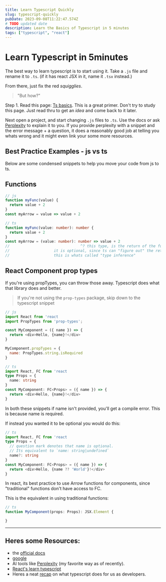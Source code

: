 ```yaml
---
title: Learn Typescript Quickly
slug: typescript-quickly
pubDate: 2023-09-08T11:22:47.574Z
# TODO updated date
description: Learn the Basics of Typescript in 5 minutes
tags: ["typescript", "react"]
---
```


# Learn Typescript in 5minutes
The best way to learn typescript is to start using it. Take a `.js` file and rename it to `.ts`. (if it has react JSX in it, name it `.tsx` instead.)

From there, just fix the red _squigglies_.

> "But how?"

Step 1. Read this page: [Ts basics](https://www.typescriptlang.org/docs/handbook/2/basic-types.html). This is a great primer. Don't try to study this page. Just read thru to get an _idea_ and come back to it later.

Next open a project, and start changing `.js` files to `.ts`. Use the docs or ask [Perplexity](https://perplexity.ai) to explain it to you. If you provide perplexity with a snippet and the error message + a question, it does a reasonably good job at telling you whats wrong and it might even link your some more resources.


## Best Practice Examples - js vs ts
Below are some condensed snippets to help you move your code from js to ts.

## Functions
```js
// js
function myFunc(value) {
  return value + 2
}
const myArrow = value => value + 2
```

```ts
// ts
function myFunc(value: number): number {
  return value + 2
}
const myArrow = (value: number): number => value + 2
//                                ^? this type, is the return of the function.
//                    it is optional, since ts can "figure out" the return type based on what you return
//                    this is whats called "type inference"
```

## React Component prop types
If you're using propTypes, you can throw those away. Typescript does what that library does and better.

> If you're not using the `prop-types` package, skip down to the typescript snippet

```js
// js
import React from 'react
import PropTypes from 'prop-types';

const MyComponent = ({ name }) => {
  return <div>Hello, {name}!</div>
}

MyComponent.propTypes = {
  name: PropTypes.string.isRequired
}
```
<!-- TODO [twoslash + highlighter](https://fatihkalifa.com/blog/typescript-twoslash) -->
```ts
// ts
import React, FC from 'react
type Props = {
  name: string
}
const MyComponent: FC<Props> = ({ name }) => {
  return <div>Hello, {name}!</div>
}
```

In both these snippets if name isn't provided, you'll get a compile error. This is because name is required.

If instead you wanted it to be optional you would do this:
```ts
// ts
import React, FC from 'react
type Props = {
  // question mark denotes that name is optional.
  // Its equivalent to `name: string|undefined`
  name?: string
}
const MyComponent: FC<Props> = ({ name }) => {
  return <div>Hello, {name ?? 'World'}!</div>
}
```

In react, its best practice to use Arrow functions for components, since "traditional" functions don't have access to FC.

This is the equivalent in using traditional functions:
```ts
// ts
function MyComponent(props: Props): JSX.Element {

}
```

---
## Heres some Resources:
- the [official docs](https://www.typescriptlang.org/docs/handbook/2/basic-types.html)
- [google](https://google.com)
- AI tools like [Perplexity](https://perplexity.ai) (my favorite way as of recently).
- [React's learn typescript](https://react.dev/learn/typescript)
- Heres a neat [recap](https://basarat.gitbook.io/typescript/recap) on what typescript does for us as developers.
